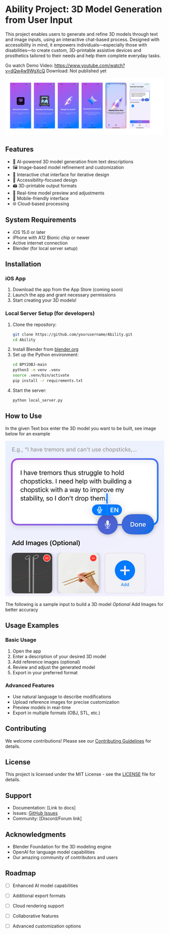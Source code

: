 # Ability Project: 3D Model Generation from User Input

This project enables users to generate and refine 3D models through text and image inputs, using an interactive chat-based process. Designed with accessibility in mind, it empowers individuals—especially those with disabilities—to create custom, 3D-printable assistive devices and prosthetics tailored to their needs and help them complete everyday tasks.

Go watch Demo Video: https://www.youtube.com/watch?v=dQw4w9WgXcQ
Download: Not published yet

![alt text](./res/f1.png)

## Features
- 🤖 AI-powered 3D model generation from text descriptions
- 🖼️ Image-based model refinement and customization
- 💬 Interactive chat interface for iterative design
- 🎯 Accessibility-focused design
- 🖨️ 3D-printable output formats
- 🔄 Real-time model preview and adjustments
- 📱 Mobile-friendly interface
- 🌐 Cloud-based processing

## System Requirements
- iOS 15.0 or later
- iPhone with A12 Bionic chip or newer
- Active internet connection
- Blender (for local server setup)

## Installation

### iOS App
1. Download the app from the App Store (coming soon)
2. Launch the app and grant necessary permissions
3. Start creating your 3D models!

### Local Server Setup (for developers)
1. Clone the repository:
   ```bash
   git clone https://github.com/yourusername/Ability.git
   cd Ability
   ```
2. Install Blender from [blender.org](https://www.blender.org/download/)
3. Set up the Python environment:
   ```bash
   cd BPY2OBJ-main
   python3 -m venv .venv
   source .venv/bin/activate
   pip install -r requirements.txt
   ```
4. Start the server:
   ```bash
   python local_server.py
   ```

## How to Use
In the given Text box enter the 3D model you want to be built, see image below for an example

![alt text](./res/u12.png)

The following is a sample input to build a 3D model
*Optional* Add Images for better accuracy

## Usage Examples

### Basic Usage
1. Open the app
2. Enter a description of your desired 3D model
3. Add reference images (optional)
4. Review and adjust the generated model
5. Export in your preferred format

### Advanced Features
- Use natural language to describe modifications
- Upload reference images for precise customization
- Preview models in real-time
- Export in multiple formats (OBJ, STL, etc.)

## Contributing
We welcome contributions! Please see our [Contributing Guidelines](CONTRIBUTING.md) for details.

## License
This project is licensed under the MIT License - see the [LICENSE](LICENSE) file for details.

## Support
- Documentation: [Link to docs]
- Issues: [GitHub Issues](https://github.com/yourusername/Ability/issues)
- Community: [Discord/Forum link]

## Acknowledgments
- Blender Foundation for the 3D modeling engine
- OpenAI for language model capabilities
- Our amazing community of contributors and users

## Roadmap
- [ ] Enhanced AI model capabilities
- [ ] Additional export formats
- [ ] Cloud rendering support
- [ ] Collaborative features
- [ ] Advanced customization options

 

